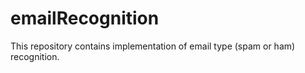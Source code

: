 # emailRecognition
This repository contains implementation of email type (spam or ham) recognition. 

